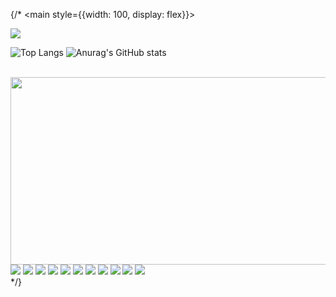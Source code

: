 {/* <main style={{width: 100, display: flex}}>

<img src="https://capsule-render.vercel.app/api?type=waving&color=timeGradient&height=300&section=header&text=KMH&fontSize=90&animation=fadeIn" />
  
![Top Langs](https://github-readme-stats.vercel.app/api/top-langs/?username=MinhoKang)
![Anurag's GitHub stats](https://github-readme-stats.vercel.app/api?username=MinhoKang&icons=true)

<br/>
<a href="https://github.com/devxb/gitanimals">
<img
  src="https://render.gitanimals.org/farms/MinhoKang"
  width="600"
  height="300"
/>
</a>
<br/>

<div style={{display:flex}}>
<img src='https://img.shields.io/badge/HTML5-E34F26?style=for-the-badge&logo=html5&logoColor=white'/>
<img src='https://img.shields.io/badge/CSS-239120?&style=for-the-badge&logo=css3&logoColor=white'/>
<img src='https://img.shields.io/badge/JavaScript-F7DF1E?style=for-the-badge&logo=JavaScript&logoColor=white'/>
<img src='https://img.shields.io/badge/TypeScript-007ACC?style=for-the-badge&logo=typescript&logoColor=white'/>
<img src='https://img.shields.io/badge/CSS3-1572B6?style=for-the-badge&logo=css3&logoColor=white'/>
<img src='https://img.shields.io/badge/React-20232A?style=for-the-badge&logo=react&logoColor=61DAFB'/>
<img src='https://img.shields.io/badge/Tailwind_CSS-38B2AC?style=for-the-badge&logo=tailwind-css&logoColor=white'/>
<img src='https://img.shields.io/badge/Bootstrap-563D7C?style=for-the-badge&logo=bootstrap&logoColor=white'/>
<img src='https://img.shields.io/badge/styled--components-DB7093?style=for-the-badge&logo=styled-components&logoColor=white'/>
<img src='https://img.shields.io/badge/Next.js-000?logo=nextdotjs&logoColor=fff&style=for-the-badge'/>
<img src='https://img.shields.io/badge/React_Router-CA4245?style=for-the-badge&logo=react-router&logoColor=white'/>
</div>
</main>
 */}
